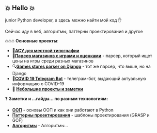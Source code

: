 ## :boom: **Hello** :boom:

junior Python developer, а здесь можно найти мой код :hand:

Сейчас иду в веб, алгоритмы, паттерны проектирования и другое

:fire::fire::fire: **Основные проекты:**
- :gem:[**АСУ для местной типографии**](../../../Typography)
- :mag_right:[**Парсер магазинов с играми и оценками**](../../../gamesStoresParser) - парсер, который ищет цены на игры среди разных магазинов
- :mag:[**Games stores parser on Django**](../../../djangoGamesStoreParser) - тот же парсер, что выше, но на Django
- :pill:[**COVID 19 Telegram Bot**](../../../COVID-19-Telegram-Bot) - телеграм-бот, выдающий актуальную информацию о COVID-19
- :hankey: [**Небольшие проекты и заметки**](../../../DjangoStudy)



:question: **Заметки и ...гайды... по разным технологиям:**
- [**ООП**](../../../OOP) - основы ООП и как они работают в Python
- [**Паттерны проектирования**](../../../DesignPatterns) - шаблоны проектирования (GRASP и GOF) 
- [**Алгоритмы**](../../../Algorithms) - Алгоритмы...

